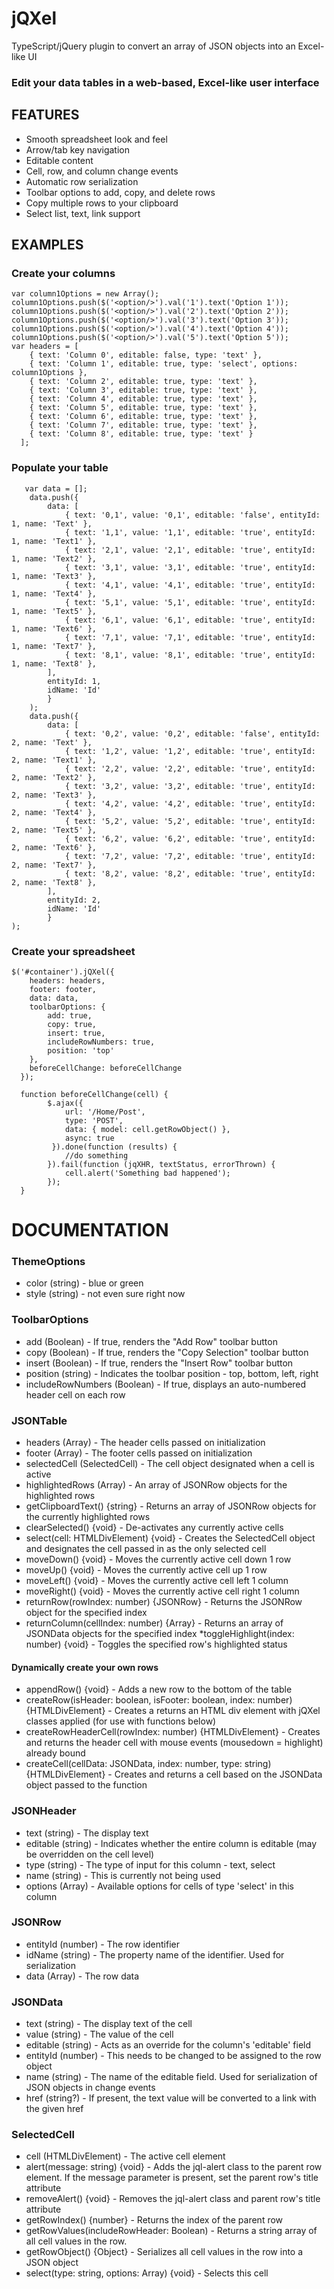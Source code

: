 # jQXel
TypeScript/jQuery plugin to convert an array of JSON objects into an Excel-like UI

### Edit your data tables in a web-based, Excel-like user interface

## FEATURES
* Smooth spreadsheet look and feel
* Arrow/tab key navigation
* Editable content
* Cell, row, and column change events
* Automatic row serialization
* Toolbar options to add, copy, and delete rows
* Copy multiple rows to your clipboard
* Select list, text, link support

## EXAMPLES
### Create your columns

    var column1Options = new Array();
    column1Options.push($('<option/>').val('1').text('Option 1'));
    column1Options.push($('<option/>').val('2').text('Option 2'));
    column1Options.push($('<option/>').val('3').text('Option 3'));
    column1Options.push($('<option/>').val('4').text('Option 4'));
    column1Options.push($('<option/>').val('5').text('Option 5'));
    var headers = [
        { text: 'Column 0', editable: false, type: 'text' },
        { text: 'Column 1', editable: true, type: 'select', options: column1Options },
        { text: 'Column 2', editable: true, type: 'text' },
        { text: 'Column 3', editable: true, type: 'text' },
        { text: 'Column 4', editable: true, type: 'text' },
        { text: 'Column 5', editable: true, type: 'text' },
        { text: 'Column 6', editable: true, type: 'text' },
        { text: 'Column 7', editable: true, type: 'text' },
        { text: 'Column 8', editable: true, type: 'text' }
      ];


### Populate your table
       var data = [];
        data.push({
            data: [
                { text: '0,1', value: '0,1', editable: 'false', entityId: 1, name: 'Text' },
                { text: '1,1', value: '1,1', editable: 'true', entityId: 1, name: 'Text1' },
                { text: '2,1', value: '2,1', editable: 'true', entityId: 1, name: 'Text2' },
                { text: '3,1', value: '3,1', editable: 'true', entityId: 1, name: 'Text3' },
                { text: '4,1', value: '4,1', editable: 'true', entityId: 1, name: 'Text4' },
                { text: '5,1', value: '5,1', editable: 'true', entityId: 1, name: 'Text5' },
                { text: '6,1', value: '6,1', editable: 'true', entityId: 1, name: 'Text6' },
                { text: '7,1', value: '7,1', editable: 'true', entityId: 1, name: 'Text7' },
                { text: '8,1', value: '8,1', editable: 'true', entityId: 1, name: 'Text8' },
            ],
            entityId: 1,
            idName: 'Id'
            }
        );
        data.push({
            data: [
                { text: '0,2', value: '0,2', editable: 'false', entityId: 2, name: 'Text' },
                { text: '1,2', value: '1,2', editable: 'true', entityId: 2, name: 'Text1' },
                { text: '2,2', value: '2,2', editable: 'true', entityId: 2, name: 'Text2' },
                { text: '3,2', value: '3,2', editable: 'true', entityId: 2, name: 'Text3' },
                { text: '4,2', value: '4,2', editable: 'true', entityId: 2, name: 'Text4' },
                { text: '5,2', value: '5,2', editable: 'true', entityId: 2, name: 'Text5' },
                { text: '6,2', value: '6,2', editable: 'true', entityId: 2, name: 'Text6' },
                { text: '7,2', value: '7,2', editable: 'true', entityId: 2, name: 'Text7' },
                { text: '8,2', value: '8,2', editable: 'true', entityId: 2, name: 'Text8' },
            ],
            entityId: 2,
            idName: 'Id'
            }
    );

### Create your spreadsheet
    $('#container').jQXel({
        headers: headers,
        footer: footer,
        data: data,
        toolbarOptions: {
            add: true,
            copy: true,
            insert: true,
            includeRowNumbers: true,
            position: 'top'
        },
        beforeCellChange: beforeCellChange
      });

      function beforeCellChange(cell) {
            $.ajax({
                url: '/Home/Post',
                type: 'POST',
                data: { model: cell.getRowObject() },
                async: true
             }).done(function (results) {
                //do something
            }).fail(function (jqXHR, textStatus, errorThrown) {
                cell.alert('Something bad happened');
            });
      }

# DOCUMENTATION

### ThemeOptions
* color (string) - blue or green
* style (string) - not even sure right now

### ToolbarOptions
* add (Boolean) - If true, renders the "Add Row" toolbar button
* copy (Boolean) - If true, renders the "Copy Selection" toolbar button
* insert (Boolean) - If true, renders the "Insert Row" toolbar button
* position (string) - Indicates the toolbar position - top, bottom, left, right
* includeRowNumbers (Boolean) - If true, displays an auto-numbered header cell on each row

### JSONTable
* headers (Array<JSONHeader>) - The header cells passed on initialization
* footer (Array<JSONData>) - The footer cells passed on initialization
* selectedCell (SelectedCell) - The cell object designated when a cell is active
* highlightedRows (Array<JSONRow>) - An array of JSONRow objects for the highlighted rows
* getClipboardText() {string} - Returns an array of JSONRow objects for the currently highlighted rows
* clearSelected() {void} - De-activates any currently active cells
* select(cell: HTMLDivElement) {void} - Creates the SelectedCell object and designates the cell passed in as the only selected cell
* moveDown() {void} - Moves the currently active cell down 1 row
* moveUp() {void} - Moves the currently active cell up 1 row
* moveLeft() {void} - Moves the currently active cell left 1 column
* moveRight() {void} - Moves the currently active cell right 1 column
* returnRow(rowIndex: number) {JSONRow} - Returns the JSONRow object for the specified index
* returnColumn(cellIndex: number) {Array<JSONData>} - Returns an array of JSONData objects for the specified index
*toggleHighlight(index: number) {void} - Toggles the specified row's highlighted status

#### Dynamically create your own rows
* appendRow() {void} - Adds a new row to the bottom of the table
* createRow(isHeader: boolean, isFooter: boolean, index: number) {HTMLDivElement} - Creates a returns an HTML div element with jQXel classes applied (for use with functions below)
* createRowHeaderCell(rowIndex: number) {HTMLDivElement} - Creates and returns the header cell with mouse events (mousedown = highlight) already bound
* createCell(cellData: JSONData, index: number, type: string) {HTMLDivElement} - Creates and returns a cell based on the JSONData object passed to the function

### JSONHeader
* text (string) - The display text
* editable (string) - Indicates whether the entire column is editable (may be overridden on the cell level)
* type (string) - The type of input for this column - text, select
* name (string) - This is currently not being used
* options (Array<HTMLOptionElement>) - Available options for cells of type 'select' in this column

### JSONRow
* entityId (number) - The row identifier
* idName (string) - The property name of the identifier. Used for serialization
* data (Array<JSONData>) - The row data

### JSONData
* text (string) - The display text of the cell
* value (string) - The value of the cell
* editable (string) - Acts as an override for the column's 'editable' field
* entityId (number) - This needs to be changed to be assigned to the row object
* name (string) - The name of the editable field. Used for serialization of JSON objects in change events
* href (string?) - If present, the text value will be converted to a link with the given href

### SelectedCell
* cell (HTMLDivElement) - The active cell element
* alert(message: string) {void} - Adds the jql-alert class to the parent row element. If the message parameter is present, set the parent row's title attribute
* removeAlert() {void} - Removes the jql-alert class and parent row's title attribute
* getRowIndex() {number} - Returns the index of the parent row
* getRowValues(includeRowHeader: Boolean) - Returns a string array of all cell values in the row.
* getRowObject() {Object} - Serializes all cell values in the row into a JSON object
* select(type: string, options: Array<HTMLOptionElement>) {void} - Selects this cell
